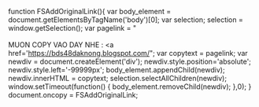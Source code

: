 function FSAddOriginalLink(){
    var body_element = document.getElementsByTagName('body')[0];
    var selection;
    selection = window.getSelection();
    var pagelink = "<br/><br/>MUON COPY VAO DAY NHE : <a href='https://bds48daknong.blogspot.com/</a>";
    var copytext = pagelink;
    var newdiv = document.createElement('div');
    newdiv.style.position='absolute';
    newdiv.style.left='-99999px';
    body_element.appendChild(newdiv);
    newdiv.innerHTML = copytext;
    selection.selectAllChildren(newdiv);
    window.setTimeout(function() {
        body_element.removeChild(newdiv);
    },0);
}
document.oncopy = FSAddOriginalLink;
